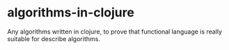 algorithms-in-clojure
=====================

Any algorithms written in clojure, to prove that functional language is really suitable for describe algorithms. 